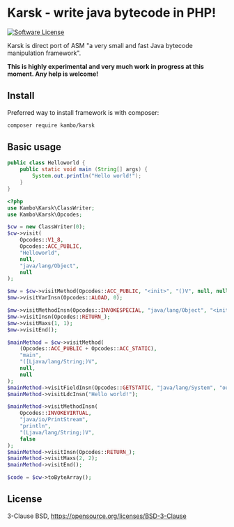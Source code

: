 # Karsk - write java bytecode in PHP!

[![Software License](https://img.shields.io/badge/license-BSD-brightgreen.svg?style=flat-square)](LICENSE)

Karsk is direct port of ASM "a very small and fast Java bytecode manipulation framework".

**This is highly experimental and very much work in progress at this moment. Any help is welcome!**

## Install

Preferred way to install framework is with composer:
```sh
composer require kambo/karsk
```

## Basic usage
```java
public class Helloworld {
    public static void main (String[] args) {
        System.out.println("Hello world!");
    }
}
```

```php
<?php
use Kambo\Karsk\ClassWriter;
use Kambo\Karsk\Opcodes;

$cw = new ClassWriter(0);
$cw->visit(
    Opcodes::V1_8,
    Opcodes::ACC_PUBLIC,
    "Helloworld",
    null,
    "java/lang/Object",
    null
);

$mw = $cw->visitMethod(Opcodes::ACC_PUBLIC, "<init>", "()V", null, null);
$mw->visitVarInsn(Opcodes::ALOAD, 0);

$mw->visitMethodInsn(Opcodes::INVOKESPECIAL, "java/lang/Object", "<init>", "()V", false);
$mw->visitInsn(Opcodes::RETURN_);
$mw->visitMaxs(1, 1);
$mw->visitEnd();

$mainMethod = $cw->visitMethod(
    (Opcodes::ACC_PUBLIC + Opcodes::ACC_STATIC),
    "main",
    "([Ljava/lang/String;)V",
    null,
    null
);
$mainMethod->visitFieldInsn(Opcodes::GETSTATIC, "java/lang/System", "out", "Ljava/io/PrintStream;");
$mainMethod->visitLdcInsn("Hello world!");

$mainMethod->visitMethodInsn(
    Opcodes::INVOKEVIRTUAL,
    "java/io/PrintStream",
    "println",
    "(Ljava/lang/String;)V",
    false
);
$mainMethod->visitInsn(Opcodes::RETURN_);
$mainMethod->visitMaxs(2, 2);
$mainMethod->visitEnd();

$code = $cw->toByteArray();
```

## License
3-Clause BSD, https://opensource.org/licenses/BSD-3-Clause
